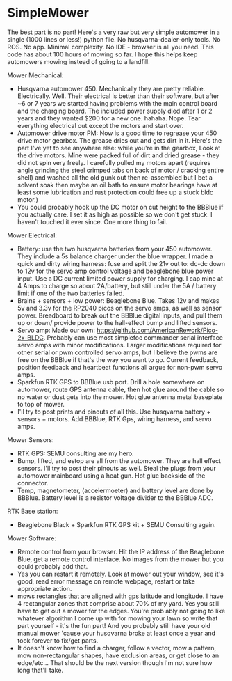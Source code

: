 # SimpleMower
The best part is no part!  Here's a very raw but very simple automower in a single (1000 lines or less!) python file. No husqvarna-dealer-only tools. No ROS. No app. Minimal complexity. No IDE - browser is all you need. This code has about 100 hours of mowing so far. I hope this helps keep automowers mowing instead of going to a landfill.


Mower Mechanical:
  - Husqvarna automower 450. Mechanically they are pretty reliable. Electrically. Well. Their electrical is better than their software, but after ~6 or 7 years we started having problems with the main control board and the charging board. The included power supply died after 1 or 2 years and they wanted $200 for a new one. hahaha. Nope. Tear everything electrical out except the motors and start over.
  - Automower drive motor PM: Now is a good time to regrease your 450 drive motor gearbox. The grease dries out and gets dirt in it. Here's the part I've yet to see anywhere else: while you're in the gearbox, Look at the drive motors. Mine were packed full of dirt and dried grease - they did not spin very freely. I carefully pulled my motors apart (requires angle grinding the steel crimped tabs on back of motor / cracking entire shell) and washed all the old gunk out then re-assembled but I bet a solvent soak then maybe an oil bath to ensure motor bearings have at least some lubrication and rust protection could free up a stuck bldc motor.)
  - You could probably hook up the DC motor on cut height to the BBBlue if you actually care. I set it as high as possible so we don't get stuck. I haven't touched it ever since. One more thing to fail.

Mower Electrical: 
  - Battery: use the two husqvarna batteries from your 450 automower. They include a 5s balance charger under the blue wrapper. I made a quick and dirty wiring harness: fuse and split the 21v out to: dc-dc down to 12v for the servo amp control voltage and beaglebone blue power input. Use a DC current limited power supply for charging. I cap mine at 4 Amps to charge so about 2A/battery, but still under the 5A / battery limit if one of the two batteries failed.
  - Brains + sensors + low power: Beaglebone Blue. Takes 12v and makes 5v and 3.3v for the RP2040 picos on the servo amps, as well as sensor power. Breadboard to break out the BBBlue digital inputs, and pull them up or down/ provide power to the hall-effect bump and lifted sensors.
  - Servo amp: Made our own: https://github.com/AmericanRework/Pico-2x-BLDC. Probably can use most simplefoc commander serial interface servo amps with minor modifications. Larger modifications required for other serial or pwm controlled servo amps, but I believe the pwms are free on the BBBlue if that's the way you want to go. Current feedback, position feedback and heartbeat functions all argue for non-pwm servo amps. 
  - Sparkfun RTK GPS to BBBlue usb port. Drill a hole somewhere on automower, route GPS antenna cable, then hot glue around the cable so no water or dust gets into the mower. Hot glue antenna metal baseplate to top of mower.
  - I'll try to post prints and pinouts of all this. Use husqvarna battery + sensors + motors. Add BBBlue, RTK Gps, wiring harness, and servo amps. 

Mower Sensors:
  - RTK GPS: SEMU consulting are my hero.
  - Bump, lifted, and estop are all from the automower. They are hall effect sensors. I'll try to post their pinouts as well. Steal the plugs from your automower mainboard using a heat gun. Hot glue backside of the connector. 
  - Temp, magnetometer, (accelermoeter) and battery level are done by BBBlue. Battery level is a resistor voltage divider to the BBBlue ADC.

RTK Base station:
  - Beaglebone Black + Sparkfun RTK GPS kit + SEMU Consulting again.

Mower Software:
  - Remote control from your browser. Hit the IP address of the Beaglebone Blue, get a remote control interface. No images from the mower but you could probably add that.
  - Yes you can restart it remotely. Look at mower out your window, see it's good, read error message on remote webpage, restart or take appropriate action.
  - mows rectangles that are aligned with gps latitude and longitude. I have 4 rectangular zones that comprise about 70% of my yard. Yes you still have to get out a mower for the edges. You're prob ably not going to like whatever algorithm I come up with for mowing your lawn so write that part yourself - it's the fun part! And you probably still have your old manual mower 'cause your husqvarna broke at least once a year and took forever to fix/get parts. 
  - It doesn't know how to find a charger, follow a vector, mow a pattern, mow non-rectangular shapes, have exclusion areas, or get close to an edge/etc... That should be the next version though I'm not sure how long that'll take.
